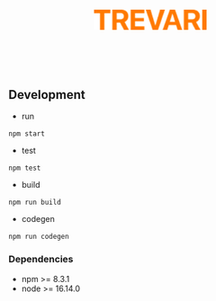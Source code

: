 
<p style='text-align: center; margin: 100px 0;'>
    <img src="./static/images/TREVARI@2x.png" width='200'>
</p>



## Development

- run
```shell
npm start
```
- test
```shell
npm test
```
- build
```shell
npm run build
```
- codegen
```shell
npm run codegen
```


### Dependencies

- npm >= 8.3.1
- node >= 16.14.0
